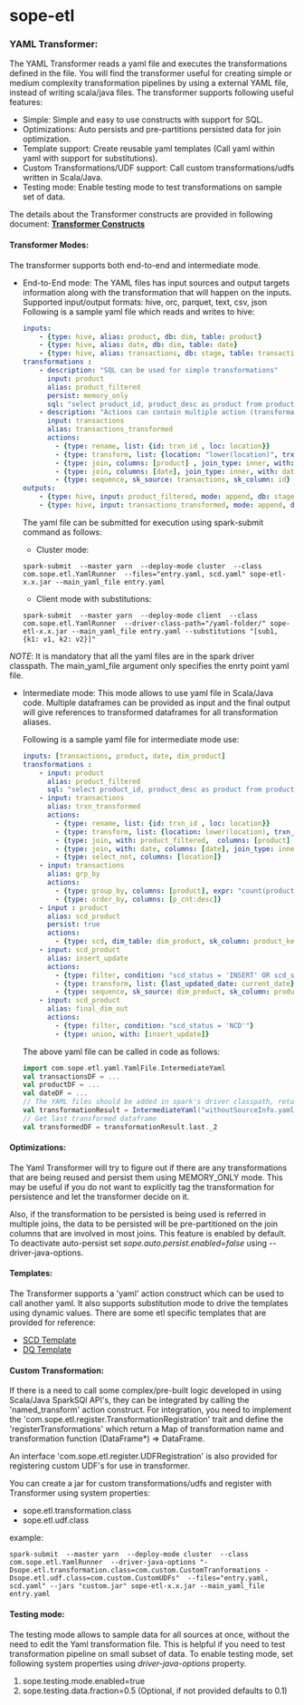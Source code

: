 sope-etl
========

### YAML Transformer: 

The YAML Transformer reads a yaml file and executes the transformations defined in the file. You will find the transformer useful for creating simple or medium complexity transformation pipelines by using a external YAML file, instead of writing scala/java files. 
The transformer supports following useful features:
- Simple: Simple and easy to use constructs with support for SQL.
- Optimizations: Auto persists and pre-partitions persisted data for join optimization.
- Template support: Create reusable yaml templates (Call yaml within yaml with support for substitutions).
- Custom Transformations/UDF support: Call custom transformations/udfs written in Scala/Java. 
- Testing mode:  Enable testing mode to test transformations on sample set of data. 

The details about the Transformer constructs are provided in following document: [**Transformer Constructs**](yaml-transformer-constructs.md)
	
#### Transformer Modes:

The transformer supports both end-to-end and intermediate mode.
  - End-to-End mode:
        The YAML files has input sources and output targets information along with the transformation that will happen on the inputs.
        Supported input/output formats: hive, orc, parquet, text, csv, json
        Following is a sample yaml file which reads and writes to hive:
        
	```yaml
    inputs:
        - {type: hive, alias: product, db: dim, table: product}
        - {type: hive, alias: date, db: dim, table: date}
        - {type: hive, alias: transactions, db: stage, table: transactions}
    transformations :
        - description: "SQL can be used for simple transformations"
          input: product
          alias: product_filtered
          persist: memory_only
          sql: "select product_id, product_desc as product from product where product_desc != 'N.A.'"
        - description: "Actions can contain multiple action (transformation) steps"
          input: transactions
          alias: transactions_transformed	  
          actions:
            - {type: rename, list: {id: trxn_id , loc: location}}
            - {type: transform, list: {location: "lower(location)", trxn_id: "concat(trxn_id, location)", rank: "RANK() OVER (PARTITION BY location order by date desc)"}}
            - {type: join, columns: [product] , join_type: inner, with: product_filtered}
            - {type: join, columns: [date], join_type: inner, with: date}
            - {type: sequence, sk_source: transactions, sk_column: id}
    outputs:
        - {type: hive, input: product_filtered, mode: append, db: stage, table: temp_product}
        - {type: hive, input: transactions_transformed, mode: append, db: stage, table: transformed_transaction}
	```
        
	The yaml file can be submitted for execution using spark-submit command as follows:
        
	- Cluster mode:
     
     ```shell
     spark-submit  --master yarn  --deploy-mode cluster  --class  com.sope.etl.YamlRunner  --files="entry.yaml, scd.yaml" sope-etl-x.x.jar --main_yaml_file entry.yaml
     ```  
               
	- Client mode with substitutions:

     ```shell
     spark-submit  --master yarn  --deploy-mode client  --class  com.sope.etl.YamlRunner  --driver-class-path="/yaml-folder/" sope-etl-x.x.jar --main_yaml_file entry.yaml --substitutions "[sub1, {k1: v1, k2: v2}]"
     ```
        
*NOTE*: It is mandatory that all the yaml files are in the spark driver classpath. The main_yaml_file argument only specifies the enrty point yaml file.
 
   -   Intermediate mode:
        This mode allows to use yaml file in Scala/Java code. Multiple dataframes can be provided as input and the final output will
        give references to transformed dataframes for all transformation aliases.
        
        Following is a sample yaml file for intermediate mode use:
        ```yaml
        inputs: [transactions, product, date, dim_product]
        transformations :
            - input: product
              alias: product_filtered
              sql: "select product_id, product_desc as product from product where product_desc != 'N.A.'"
            - input: transactions
              alias: trxn_transformed
              actions:
                - {type: rename, list: {id: trxn_id , loc: location}}
                - {type: transform, list: {location: lower(location), trxn_id: "concat(trxn_id, location)", rank: "RANK() OVER (PARTITION BY location order by date desc)"}}
                - {type: join, with: product_filtered,  columns: [product] , join_type: inner}
                - {type: join, with: date, columns: [date], join_type: inner}
                - {type: select_not, columns: [location]}
            - input: transactions
              alias: grp_by
              actions:
                - {type: group_by, columns: [product], expr: "count(product) as p_cnt"}
                - {type: order_by, columns: [p_cnt:desc]}
            - input : product
              alias: scd_product
              persist: true
              actions:
                - {type: scd, dim_table: dim_product, sk_column: product_key, natural_keys: [product_id], derived_columns: [derived_attr], meta_columns: [last_updated_date]}
            - input: scd_product
              alias: insert_update
              actions:
                - {type: filter, condition: "scd_status = 'INSERT' OR scd_status = 'UPDATE'"}
                - {type: transform, list: {last_updated_date: current_date}}
                - {type: sequence, sk_source: dim_product, sk_column: product_key}
            - input: scd_product
              alias: final_dim_out
              actions:
                - {type: filter, condition: "scd_status = 'NCD'"}
                - {type: union, with: [insert_update]}
        ```
        The above yaml file can be called in code as follows:
        ```scala
        import com.sope.etl.yaml.YamlFile.IntermediateYaml
        val transactionsDF = ...
        val productDF = ...
        val dateDF = ...
		// The YAML files should be added in spark's driver classpath, returns list of Tuple of alias and transformed dataframes
        val transformationResult = IntermediateYaml("withoutSourceInfo.yaml").getTransformedDFs(transactionsDF, productDF, dateDF)
        // Get last transformed dataframe
        val transformedDF = transformationResult.last._2
        ```
        
#### Optimizations:
The Yaml Transformer will try to figure out if there are any transformations that are being reused and persist them using MEMORY_ONLY mode. This may be useful if you do not want to explicitly tag the transformation for persistence and let the transformer decide on it.

Also, if the transformation to be persisted is being used is referred in multiple joins, the data to be persisted will be pre-partitioned on the join columns that are involved in most joins.
This feature is enabled by default. To deactivate auto-persist set *sope.auto.persist.enabled=false* using --driver-java-options. 
	
#### Templates:
The Transformer supports a 'yaml' action construct which can be used to call another yaml. It also supports substitution mode to drive the templates using dynamic values.
There are some etl specific templates that are provided for reference:
- [SCD Template](src/main/resources/templates/scd_template.yaml)
- [DQ Template](src/main/resources/templates/data_quality_template.yaml)	  
     
#### Custom Transformation:
If there is a need to call some complex/pre-built logic developed in using Scala/Java SparkSQl API's, they can be integrated by calling the 'named_transform' action construct. For integration, you need to implement the 'com.sope.etl.register.TransformationRegistration' trait and define the 'registerTransformations' which return a Map of transformation name and transformation function (DataFrame*) => DataFrame.

An interface 'com.sope.etl.register.UDFRegistration' is also provided for registering custom UDF's for use in transformer.

You can create a jar for custom transformations/udfs and register with Transformer using system properties:
- sope.etl.transformation.class
- sope.etl.udf.class

example: 

```shell
spark-submit  --master yarn  --deploy-mode cluster  --class  com.sope.etl.YamlRunner  --driver-java-options "-Dsope.etl.transformation.class=com.custom.CustomTranformations -Dsope.etl.udf.class=com.custom.CustomUDFs"  --files="entry.yaml, scd.yaml" --jars "custom.jar" sope-etl-x.x.jar --main_yaml_file entry.yaml
```  

		
#### Testing mode:
The testing mode allows to sample data for all sources at once, without the need to edit the Yaml transformation file.
This is helpful if you need to test transformation pipeline on small subset of data.
To enable testing mode, set following system properties using *driver-java-options* property.
1. sope.testing.mode.enabled=true
2. sope.testing.data.fraction=0.5 (Optional, if not provided defaults to 0.1)
	    